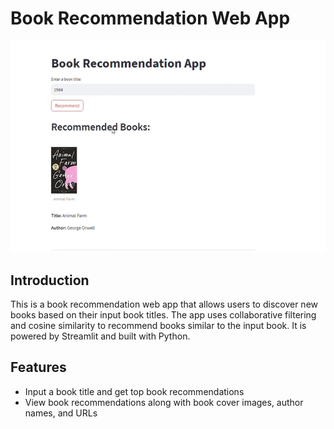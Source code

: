 # Book Recommendation Web App
![Book Recommendation App](image.png)


## Introduction

This is a book recommendation web app that allows users to discover new books based on their input book titles. The app uses collaborative filtering and cosine similarity to recommend books similar to the input book. It is powered by Streamlit and built with Python.

## Features

- Input a book title and get top book recommendations
- View book recommendations along with book cover images, author names, and URLs
